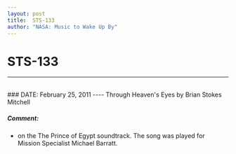 ```yaml
---
layout: post
title:  STS-133
author: "NASA: Music to Wake Up By"
---
```


# STS-133
----
<br/>
### DATE: February 25, 2011
----
Through Heaven's Eyes by Brian Stokes Mitchell

##### Comment:
* on the The Prince of Egypt soundtrack. The song was played for Mission Specialist Michael Barratt.
